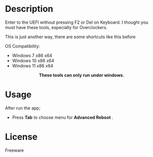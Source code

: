 # Description

Enter to the UEFI without pressing F2 or Del on Keyboard. I thought you must have these tools, especially for Overclockers.

This is just another way, there are some shortcuts like this before

OS Compatibility:

- Windows 7 x86 x64
- Windows 10 x86 x64
- Windows 11 x86 x64

__<p align="center">These tools can only run under windows.</p>__

# Usage

After run the app;

- Press __Tab__ to choose menu for __Advanced Reboot__ .

# License
Freeware
